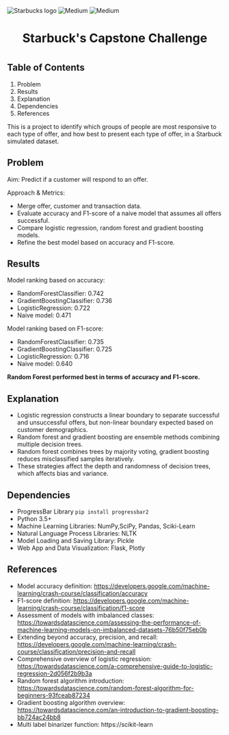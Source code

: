 ![Starbucks logo](https://th.bing.com/th/id/OIP.IRO-Tiax2ckaruqxocO__QHaHa?w=172&h=180&c=7&r=0&o=5&pid=1.7)
![Medium](https://th.bing.com/th/id/R.de0f8f4653b7c2b80c6adbc5b000eba8?rik=Q4alQ%2f0wJaUqRQ&pid=ImgRaw&r=0)
![Medium](https://medium.com/@cheruiyotemmanuel/starbucks-capstone-challenge-9ff9e0d20ede)
<h1><center> Starbuck's Capstone Challenge </center><h1>

## Table of Contents
1. Problem
2. Results
3. Explanation
4. Dependencies
5. References

This is a project to identify which groups of people are most responsive to each type of offer, and how best to present each type of offer, in a Starbuck simulated dataset.

## Problem 
Aim: Predict if a customer will respond to an offer.

Approach & Metrics:
- Merge offer, customer and transaction data.
- Evaluate accuracy and F1-score of a naive model that assumes all offers successful.
- Compare logistic regression, random forest and gradient boosting models.
- Refine the best model based on accuracy and F1-score.

## Results
Model ranking based on accuracy:
- RandomForestClassifier: 0.742
- GradientBoostingClassifier: 0.736
- LogisticRegression: 0.722
- Naive model: 0.471

Model ranking based on F1-score:
- RandomForestClassifier: 0.735
- GradientBoostingClassifier: 0.725
- LogisticRegression: 0.716
- Naive model: 0.640

**Random Forest performed best in terms of accuracy and F1-score.**

## Explanation
- Logistic regression constructs a linear boundary to separate successful and unsuccessful offers, but non-linear boundary expected based on customer demographics.
- Random forest and gradient boosting are ensemble methods combining multiple decision trees.
- Random forest combines trees by majority voting, gradient boosting reduces misclassified samples iteratively.
- These strategies affect the depth and randomness of decision trees, which affects bias and variance.

## Dependencies
- ProgressBar Library ``` pip install progressbar2 ```
- Python 3.5+
- Machine Learning Libraries: NumPy,SciPy, Pandas, Sciki-Learn
- Natural Language Process Libraries: NLTK
- Model Loading and Saving Library: Pickle
- Web App and Data Visualization: Flask, Plotly

## References
- Model accuracy definition: https://developers.google.com/machine-learning/crash-course/classification/accuracy
- F1-score definition: https://developers.google.com/machine-learning/crash-course/classification/f1-score
- Assessment of models with imbalanced classes: https://towardsdatascience.com/assessing-the-performance-of-machine-learning-models-on-imbalanced-datasets-76b50f75eb0b
- Extending beyond accuracy, precision, and recall: https://developers.google.com/machine-learning/crash-course/classification/precision-and-recall
- Comprehensive overview of logistic regression: https://towardsdatascience.com/a-comprehensive-guide-to-logistic-regression-2d056f2b9b3a
- Random forest algorithm introduction: https://towardsdatascience.com/random-forest-algorithm-for-beginners-93fceab87234
- Gradient boosting algorithm overview: https://towardsdatascience.com/an-introduction-to-gradient-boosting-bb724ac24bb8
- Multi label binarizer function: https://scikit-learn
